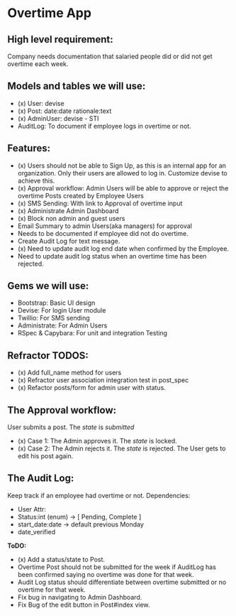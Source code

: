 # Overtime App   

## High level requirement: 
Company needs documentation that salaried people did or did not get overtime each week. 

## Models and tables we will use:   
* (x) User: devise
* (x) Post: date:date rationale:text
* (x) AdminUser: devise - STI
* AuditLog: To document if employee logs in overtime or not.

## Features:   
* (x) Users should not be able to Sign Up, as this is an internal app for an organization. Only their users are allowed to log in. Customize devise to achieve this.
* (x) Approval workflow: Admin Users will be able to approve or reject the overtime Posts created by Employee Users
* (x) SMS Sending: With link to Approval of overtime input
* (x) Administrate Admin Dashboard
* (x) Block non admin and guest users
* Email Summary to admin Users(aka managers) for approval
* Needs to be documented if employee did not do overtime.   
* Create Audit Log for text message.
* (x) Need to update audit log end date when confirmed by the Employee.
* Need to update audit log status when an overtime time has been rejected.

## Gems we will use:   
* Bootstrap: Basic UI design
* Devise: For login User module
* Twillio: For SMS sending
* Administrate: For Admin Users
* RSpec & Capybara: For unit and integration Testing


## Refractor TODOS:   
- (x) Add full_name method for users
- (x) Refractor user association integration test in post_spec
- (x) Refactor posts/form for admin user with status.

## The Approval workflow:  
User submits a post. The *state* is *submitted*    
- (x) Case 1: The Admin approves it. The *state* is locked.
- (x) Case 2: The Admin rejects it. The *state* is rejected. The User gets to edit his post again.

## The Audit Log:  
Keep track if an employee had overtime or not.
Dependencies:  
- User
Attr:
- Status:int (enum) -> [ Pending, Complete ]
- start_date:date -> default previous Monday
- date_verified

<strong>ToDO:</strong>   
- (x) Add a status/state to Post.
- Overtime Post should not be submitted for the week if AuditLog has been confirmed saying no overtime was done for that week.
- Audit Log status should differentiate between overtime submitted or no overtime for that week. 
- Fix bug in navigating to Admin Dashboard.
- Fix Bug of the edit button in Post#index view.
